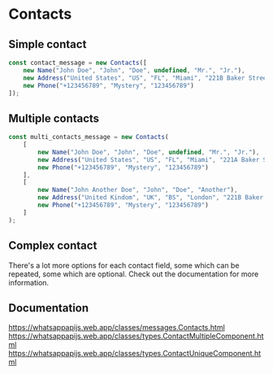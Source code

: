 # Contacts

## Simple contact

```ts
const contact_message = new Contacts([
    new Name("John Doe", "John", "Doe", undefined, "Mr.", "Jr."),
    new Address("United States", "US", "FL", "Miami", "221B Baker Street", "33101", "Mystery"),
    new Phone("+123456789", "Mystery", "123456789")
]);
```

## Multiple contacts

```ts
const multi_contacts_message = new Contacts(
    [
        new Name("John Doe", "John", "Doe", undefined, "Mr.", "Jr."),
        new Address("United States", "US", "FL", "Miami", "221A Baker Street", "33101", "Mystery"),
        new Phone("+123456789", "Mystery", "123456789")
    ],
    [
        new Name("John Another Doe", "John", "Doe", "Another"),
        new Address("United Kindom", "UK", "BS", "London", "221B Baker Street", "33101", "Mystery"),
        new Phone("+123456789", "Mystery", "123456789")
    ]
);
```

## Complex contact

There's a lot more options for each contact field,
some which can be repeated, some which are optional.
Check out the documentation for more information.

## Documentation

https://whatsappapijs.web.app/classes/messages.Contacts.html
https://whatsappapijs.web.app/classes/types.ContactMultipleComponent.html
https://whatsappapijs.web.app/classes/types.ContactUniqueComponent.html
